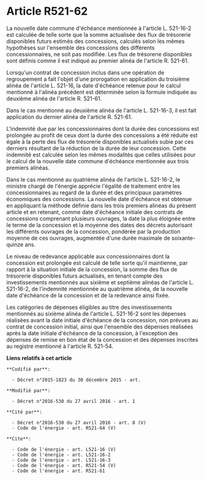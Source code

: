 # Article R521-62

La nouvelle date commune d'échéance mentionnée à l'article L. 521-16-2 est calculée de telle sorte que la somme actualisée
des flux de trésorerie disponibles futurs estimés des concessions, calculés selon les mêmes hypothèses sur l'ensemble des
concessions des différents concessionnaires, ne soit pas modifiée. Les flux de trésorerie disponibles sont définis comme il
est indiqué au premier alinéa de l'article R. 521-61. 

Lorsqu'un contrat de concession inclus dans une opération de regroupement a fait l'objet d'une prorogation en application du
troisième alinéa de l'article L. 521-16, la date d'échéance retenue pour le calcul mentionné à l'alinéa précédent est
déterminée selon la formule indiquée au deuxième alinéa de l'article R. 521-61. 

Dans le cas mentionné au deuxième alinéa de l'article L. 521-16-3, il est fait application du dernier alinéa de l'article R.
521-61. 

L'indemnité due par les concessionnaires dont la durée des concessions est prolongée au profit de ceux dont la durée des
concessions a été réduite est égale à la perte des flux de trésorerie disponibles actualisés subie par ces derniers résultant
de la réduction de la durée de leur concession. Cette indemnité est calculée selon les mêmes modalités que celles utilisées
pour le calcul de la nouvelle date commune d'échéance mentionnée aux trois premiers alinéas. 

Dans le cas mentionné au quatrième alinéa de l'article L. 521-16-2, le ministre chargé de l'énergie apprécie l'égalité de
traitement entre les concessionnaires au regard de la durée et des principaux paramètres économiques des concessions. La
nouvelle date d'échéance est obtenue en appliquant la méthode définie dans les trois premiers alinéas du présent article et
en retenant, comme date d'échéance initiale des contrats de concessions comprenant plusieurs ouvrages, la date la plus
éloignée entre le terme de la concession et la moyenne des dates des décrets autorisant les différents ouvrages de la
concession, pondérée par la production moyenne de ces ouvrages, augmentée d'une durée maximale de soixante-quinze ans. 

Le niveau de redevance applicable aux concessionnaires dont la concession est prolongée est calculé de telle sorte qu'il
maintienne, par rapport à la situation initiale de la concession, la somme des flux de trésorerie disponibles futurs
actualisés, en tenant compte des investissements mentionnés aux sixième et septième alinéas de l'article L. 521-16-2, de
l'indemnité mentionnée au quatrième alinéa, de la nouvelle date d'échéance de la concession et de la redevance ainsi fixée. 

Les catégories de dépenses éligibles au titre des investissements mentionnés au sixième alinéa de l'article L. 521-16-2 sont
les dépenses réalisées avant la date initiale d'échéance de la concession, non prévues au contrat de concession initial,
ainsi que l'ensemble des dépenses réalisées après la date initiale d'échéance de la concession, à l'exception des dépenses de
remise en bon état de la concession et des dépenses inscrites au registre mentionné à l'article R. 521-54.

**Liens relatifs à cet article**

	**Codifié par**:

	  - Décret n°2015-1823 du 30 décembre 2015 - art.

	**Modifié par**:

	  - Décret n°2016-530 du 27 avril 2016 - art. 1

	**Cité par**:

	  - Décret n°2016-530 du 27 avril 2016 - art. 8 (V)
	  - Code de l'énergie - art. R521-64 (V)

	**Cite**:

	  - Code de l'énergie - art. L521-16 (V)
	  - Code de l'énergie - art. L521-16-2
	  - Code de l'énergie - art. L521-16-3
	  - Code de l'énergie - art. R521-54 (V)
	  - Code de l'énergie - art. R521-61
